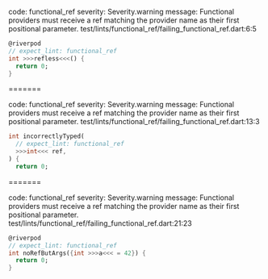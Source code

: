 code: functional_ref
severity: Severity.warning
message: Functional providers must receive a ref matching the provider name as their first positional parameter.
test/lints/functional_ref/failing_functional_ref.dart:6:5

```dart
@riverpod
// expect_lint: functional_ref
int >>>refless<<<() {
  return 0;
}
```

=======

code: functional_ref
severity: Severity.warning
message: Functional providers must receive a ref matching the provider name as their first positional parameter.
test/lints/functional_ref/failing_functional_ref.dart:13:3

```dart
int incorrectlyTyped(
  // expect_lint: functional_ref
  >>>int<<< ref,
) {
  return 0;
```

=======

code: functional_ref
severity: Severity.warning
message: Functional providers must receive a ref matching the provider name as their first positional parameter.
test/lints/functional_ref/failing_functional_ref.dart:21:23

```dart
@riverpod
// expect_lint: functional_ref
int noRefButArgs({int >>>a<<< = 42}) {
  return 0;
}
```
